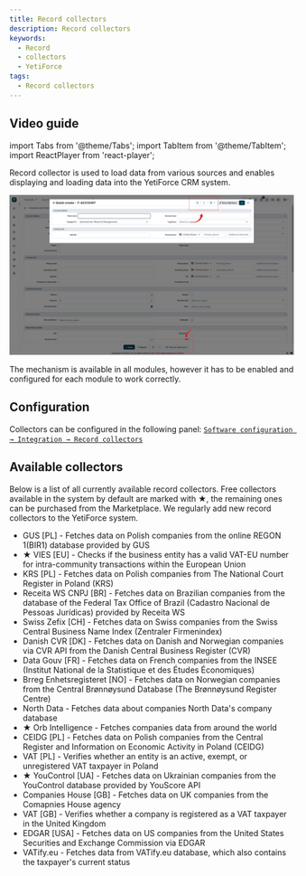 ```yaml
---
title: Record collectors
description: Record collectors
keywords:
  - Record
  - collectors
  - YetiForce
tags:
  - Record collectors
---
```


## Video guide

import Tabs from '@theme/Tabs';
import TabItem from '@theme/TabItem';
import ReactPlayer from 'react-player';

<Tabs groupId="XlIXiQpC9ug">
	<TabItem value="youtube-XlIXiQpC9ug" label="🎬 YouTube">
		<ReactPlayer
			url="https://www.youtube.com/watch?v=XlIXiQpC9ug"
			width="100%"
			height="500px"
			controls={true}
		/>
	</TabItem>
	<TabItem value="yetiforce-XlIXiQpC9ug" label="🎥 YetiForce TV">
		<ReactPlayer url="/video/record-collector.mp4" width="100%" height="500px" controls={true} />
	</TabItem>
</Tabs>

Record collector is used to load data from various sources and enables displaying and loading data into the YetiForce CRM system.

![record-collector-1](record-collector-1.jpg)

The mechanism is available in all modules, however it has to be enabled and configured for each module to work correctly.

## Configuration

Collectors can be configured in the following panel: [`Software configuration → Integration → Record collectors`](/administrator-guides/integration/record-collectors/)

## Available collectors

Below is a list of all currently available record collectors. Free collectors available in the system by default are marked with ★, the remaining ones can be purchased from the Marketplace.
We regularly add new record collectors to the YetiForce system.

- GUS [PL] - Fetches data on Polish companies from the online REGON 1(BIR1) database provided by GUS
- ★ VIES [EU] - Checks if the business entity has a valid VAT-EU number for intra-community transactions within the European Union
- KRS [PL] - Fetches data on Polish companies from The National Court Register in Poland (KRS)
- Receita WS CNPJ [BR] - Fetches data on Brazilian companies from the database of the Federal Tax Office of Brazil (Cadastro Nacional de Pessoas Jurídicas) provided by Receita WS
- Swiss Zefix [CH] - Fetches data on Swiss companies from the Swiss Central Business Name Index (Zentraler Firmenindex)
- Danish CVR [DK] - Fetches data on Danish and Norwegian companies via CVR API from the Danish Central Business Register (CVR)
- Data Gouv [FR] - Fetches data on French companies from the INSEE (Institut National de la Statistique et des Études Économiques)
- Brreg Enhetsregisteret [NO] - Fetches data on Norwegian companies from the Central Brønnøysund Database (The Brønnøysund Register Centre)
- North Data - Fetches data about companies North Data's company database
- ★ Orb Intelligence - Fetches companies data from around the world
- CEIDG [PL] - Fetches data on Polish companies from the Central Register and Information on Economic Activity in Poland (CEIDG)
- VAT [PL] - Verifies whether an entity is an active, exempt, or unregistered VAT taxpayer in Poland
- ★ YouControl [UA] - Fetches data on Ukrainian companies from the YouControl database provided by YouScore API
- Companies House [GB] - Fetches data on UK companies from the Comapnies House agency
- VAT [GB] - Verifies whether a company is registered as a VAT taxpayer in the United Kingdom
- EDGAR [USA] - Fetches data on US companies from the United States Securities and Exchange Commission via EDGAR
- VATify.eu - Fetches data from VATify.eu database, which also contains the taxpayer's current status

